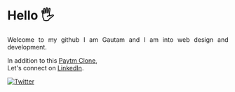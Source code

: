 # Hello 🖐️
<p align="justify"> 
Welcome to my github
I am Gautam and I am into web design and development.
</p>
<p>
In addition to this <a href="https://paytm-cloned.netlify.app/">Paytm Clone</a>,<br/> Let's connect on <a href="https://www.linkedin.com/in/webdev-gautam/">LinkedIn</a>.
</p>

[![Twitter](https://img.shields.io/twitter/url?style=social&url=https%3A%2F%2Fpaytm-cloned.netlify.app%2F)](https://twitter.com/intent/tweet?text=Wow:&url=https%3A%2F%2Fpaytm-cloned.netlify.app%2F)
